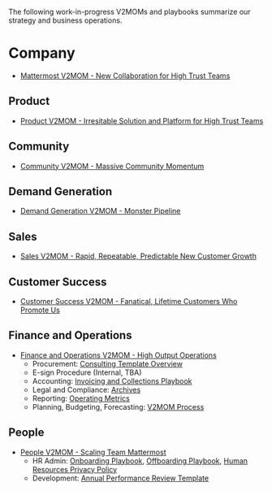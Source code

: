 The following work-in-progress V2MOMs and playbooks summarize our strategy and business operations.  

# Company  

- [Mattermost V2MOM - New Collaboration for High Trust Teams](https://docs.google.com/document/d/1Y4pRZEjEop2D42P-Q899R8f4Pg0TJwUBltUFhq7TX_g/edit?ts=5bf740a1#heading=h.dxx7gyj71ixf) 

## Product

- [Product V2MOM - Irresitable Solution and Platform for High Trust Teams](https://docs.google.com/document/d/1Y4pRZEjEop2D42P-Q899R8f4Pg0TJwUBltUFhq7TX_g/edit?ts=5bf740a1#heading=h.2lyyszkcm50h)  

## Community 

- [Community V2MOM - Massive Community Momentum](https://docs.google.com/document/d/1Y4pRZEjEop2D42P-Q899R8f4Pg0TJwUBltUFhq7TX_g/edit?ts=5bf740a1#heading=h.gpdj7j670rwj) 

## Demand Generation 

- [Demand Generation V2MOM - Monster Pipeline](https://docs.google.com/document/d/1Y4pRZEjEop2D42P-Q899R8f4Pg0TJwUBltUFhq7TX_g/edit?ts=5bf740a1#heading=h.h0etjzlw92y3) 

## Sales 

- [Sales V2MOM - Rapid, Repeatable, Predictable New Customer Growth](https://docs.google.com/document/d/1Y4pRZEjEop2D42P-Q899R8f4Pg0TJwUBltUFhq7TX_g/edit?ts=5bf740a1#heading=h.xae7fijadf4n) 

## Customer Success 

- [Customer Success V2MOM - Fanatical, Lifetime Customers Who Promote Us](https://docs.google.com/document/d/1Y4pRZEjEop2D42P-Q899R8f4Pg0TJwUBltUFhq7TX_g/edit?ts=5bf740a1#heading=h.ltri8ltmnam9) 

## Finance and Operations 

- [Finance and Operations V2MOM - High Output Operations](https://docs.google.com/document/d/1Y4pRZEjEop2D42P-Q899R8f4Pg0TJwUBltUFhq7TX_g/edit?ts=5bf740a1#heading=h.ds55krfrlcsc)
  - Procurement: [Consulting Template Overview](https://docs.google.com/document/d/1G4wFLq_wHHEDJ-hrv5Kmu022mFJgh3rJ4-glM0W6riI/edit#heading=h.pwxwwq4ezzfx) 
  - E-sign Procedure (Internal, TBA) 
  - Accounting: [Invoicing and Collections Playbook](https://docs.google.com/document/d/1fh2NQsOJUALVyC7SEFHc_oK3Xpc74T2_RLFABiFD6Oo/edit#)
  - Legal and Compliance: [Archives](http://handbook.mattermost.com/guides/archives.html) 
  - Reporting: [Operating Metrics](http://handbook.mattermost.com/guides/operating-metrics.html)
  - Planning, Budgeting, Forecasting: [V2MOM Process](v2mom) 
## People 

- [People V2MOM - Scaling Team Mattermost](https://docs.google.com/document/d/1Y4pRZEjEop2D42P-Q899R8f4Pg0TJwUBltUFhq7TX_g/edit?ts=5bf740a1#heading=h.pwfphms1e2gi) 
  - HR Admin: [Onboarding Playbook](https://docs.google.com/document/d/1VajR9okB231ZACNCG5oyiIAUZBb9Hjn3qkSnJfwraEI/edit#bookmark=id.jqu3ximag4ya), [Offboarding Playbook](https://docs.google.com/document/d/1CuIne4XAxt8sWiH1wvpICjxDmmZLu57x1_ZxnytYhx4/edit#heading=h.nrzjl1py8ndw), [Human Resources Privacy Policy](https://docs.google.com/document/d/1Z7kcPAGBt9WARpxsvklrdHcX4W9qc1Qvucwx0YhUIV4/edit) 
  - Development: [Annual Performance Review Template](https://docs.google.com/document/d/1C1BY8h6dZVQIuQd_vxRy1S-3f1lhAdtM5frIATmUG5A/edit?ts=5bf46661#heading=h.hu5vu6dn98iw) 

